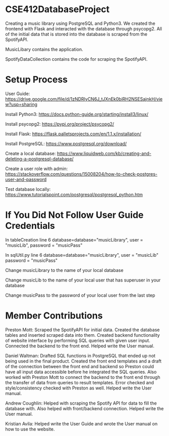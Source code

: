 # CSE412DatabaseProject
Creating a music library using PostgreSQL and Python3. We created the frontend with Flask and interacted with the database through psycopg2. All of the initial data that is stored into the database is scraped from the SpotifyAPI.

MusicLibary contains the application. 

SpotifyDataCollection contains the code for scraping the SpotifyAPI.

# Setup Process
User Guide: https://drive.google.com/file/d/1zNDRlyCN6J_tJXnEk0biRH2NSESajnkH/view?usp=sharing

Install Python3: https://docs.python-guide.org/starting/install3/linux/

Install psycopg2: https://pypi.org/project/psycopg2/

Install Flask: https://flask.palletsprojects.com/en/1.1.x/installation/

Install PostgreSQL: https://www.postgresql.org/download/

Create a local database: https://www.liquidweb.com/kb/creating-and-deleting-a-postgresql-database/

Create a user role with admin: https://stackoverflow.com/questions/15008204/how-to-check-postgres-user-and-password

Test database locally: https://www.tutorialspoint.com/postgresql/postgresql_python.htm

# If You Did Not Follow User Guide Credentials
In tableCreation line 6 database=database="musicLibrary", user = "musicLib", password = "musicPass"

In sqlUtil.py line 6 database=database="musicLibrary", user = "musicLib" password = "musicPass"

Change musicLibrary to the name of your local database

Change musicLib to the name of your local user that has superuser in your database

Change musicPass to the password of your local user from the last step

# Member Contributions
Preston Mott: Scraped the SpotifyAPI for initial data. Created the database tables and inserted scraped data into them. Created backend functionality of website interface by performing SQL queries with given user input. Connected the backend to the front end. Helped write the User manual. 

Daniel Waltman: Drafted SQL functions in PostgreSQL that ended up not being used in the final product. Created the front end templates and a draft of the connection between the front end and backend so Preston could have all input data accessible before he integrated the SQL queries. Also worked with Preston Mott to connect the backend to the front end through the transfer of data from queries to result templates. Error checked and style/consistency checked with Preston as well. Helped write the User manual.

Andrew Coughlin: Helped with scraping the Spotify API for data to fill the database with. Also helped with front/backend connection. Helped write the User manual.

Kristian Avila: Helped write the User Guide and wrote the User manual on how to use the website.
